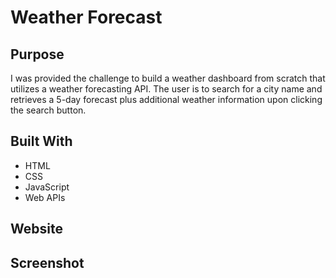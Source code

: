 # Weather Forecast

## Purpose

I was provided the challenge to build a weather dashboard from scratch that utilizes a weather forecasting API. The user is to search for a city name and retrieves a 5-day forecast plus additional weather information upon clicking the search button. 

## Built With
* HTML
* CSS
* JavaScript
* Web APIs

## Website

## Screenshot